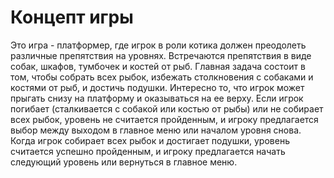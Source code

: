 # Концепт игры

Это игра - платформер, где игрок в роли котика должен преодолеть различные препятствия на уровнях. Встречаются препятствия в виде собак, шкафов, тумбочек и костей от рыб. Главная задача состоит в том, чтобы собрать всех рыбок, избежать столкновения с собаками и костями от рыб, и достичь подушки. Интересно то, что игрок может прыгать снизу на платформу и оказываться на ее верху. Если игрок погибает (сталкивается с собакой или костью от рыбы) или не собирает всех рыбок, уровень не считается пройденным, и игроку предлагается выбор между выходом в главное меню или началом уровня снова. Когда игрок собирает всех рыбок и достигает подушки, уровень считается успешно пройденным, и игроку предлагается начать следующий уровень или вернуться в главное меню.
